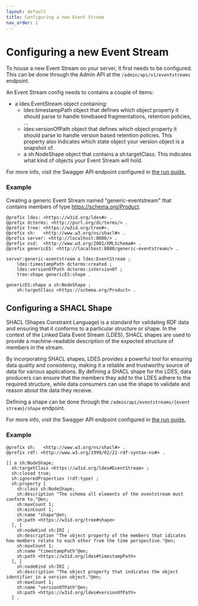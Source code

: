 ```yaml
---
layout: default
title: Configuring a new Event Stream
nav_order: 1
---
```


# Configuring a new Event Stream

To house a new Event Stream on your server, it first needs to be configured.
This can be done through the Admin API at the `/admin/api/v1/eventstreams` endpoint.

An Event Stream config needs to contains a couple of items:

* a ldes:EventStream object containing:
  * ldes:timestampPath object that defines which object property it should parse to handle timebased fragmentations, retention policies, ...
  * ldes:versionOfPath object that defines which object property it should parse to handle version based retention policies. 
  This property also indicates which state object your version object is a snapshot of.
  * a sh:NodeShape object that contains a sh:targetClass. 
  This indicates what kind of objects your Event Stream will hold.

For more info, visit the Swagger API endpoint configured in [the run guide.](../how-to-run)

### Example

Creating a generic Event Stream named "generic-eventstream" that contains members of type https://schema.org/Product.

````turtle
@prefix ldes: <https://w3id.org/ldes#> .
@prefix dcterms: <http://purl.org/dc/terms/> .
@prefix tree: <https://w3id.org/tree#>.
@prefix sh:   <http://www.w3.org/ns/shacl#> .
@prefix server: <http://localhost:8080/> .
@prefix xsd:  <http://www.w3.org/2001/XMLSchema#> .
@prefix genericES: <http://localhost:8080/generic-eventstream/> .

server:generic-eventstream a ldes:EventStream ;
    ldes:timestampPath dcterms:created ;
    ldes:versionOfPath dcterms:isVersionOf ;
    tree:shape genericES:shape .

genericES:shape a sh:NodeShape ;
    sh:targetClass <https://schema.org/Product> .
````

## Configuring a SHACL Shape

SHACL (Shapes Constraint Language) is a standard for validating RDF data and ensuring 
that it conforms to a particular structure or shape. 
In the context of the Linked Data Event Stream (LDES), SHACL shapes are used to provide 
a machine-readable description of the expected structure of members in the stream.

By incorporating SHACL shapes, LDES provides a powerful tool for ensuring data quality 
and consistency, making it a reliable and trustworthy source of data for various 
applications. 
By defining a SHACL shape for the LDES, data producers can ensure that the members 
they add to the LDES adhere to the required structure, while data consumers can use 
the shape to validate and reason about the data they receive.

Defining a shape can be done through the `/admin/api/eventstreams/{event stream}/shape` endpoint.

For more info, visit the Swagger API endpoint configured in [the run guide.](../how-to-run)

### Example

````turtle
@prefix sh:   <http://www.w3.org/ns/shacl#> .
@prefix rdf: <http://www.w3.org/1999/02/22-rdf-syntax-ns#> .

[] a sh:NodeShape;
  sh:targetClass <https://w3id.org/ldes#EventStream> ;
  sh:closed true;
  sh:ignoredProperties (rdf:type) ;
  sh:property [
    sh:class sh:NodeShape;
    sh:description "The schema all elements of the eventstream must conform to."@en;
    sh:maxCount 1;
    sh:minCount 1;
    sh:name "shape"@en;
    sh:path <https://w3id.org/tree#shape>
  ], [
    sh:nodeKind sh:IRI ;
    sh:description "The object property of the members that idicates how members relate to each other from the time perspective."@en;
    sh:maxCount 1;
    sh:name "timestampPath"@en;
    sh:path <https://w3id.org/ldes#timestampPath>
  ], [
    sh:nodeKind sh:IRI ;
    sh:description "The object property that indicates the object identifier in a version object."@en;
    sh:maxCount 1;
    sh:name "versionOfPath"@en;
    sh:path <https://w3id.org/ldes#versionOfPath>
  ] .
````

